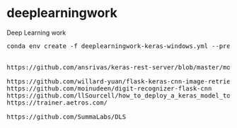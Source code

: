 # deeplearningwork
Deep Learning work

<pre>
conda env create -f deeplearningwork-keras-windows.yml --prefix e:/deeplearningworkkerasvirtualenv


https://github.com/ansrivas/keras-rest-server/blob/master/models/modelcreator.py

https://github.com/willard-yuan/flask-keras-cnn-image-retrieval
https://github.com/moinudeen/digit-recognizer-flask-cnn
https://github.com/llSourcell/how_to_deploy_a_keras_model_to_production
https://trainer.aetros.com/

https://github.com/SummaLabs/DLS
</pre>